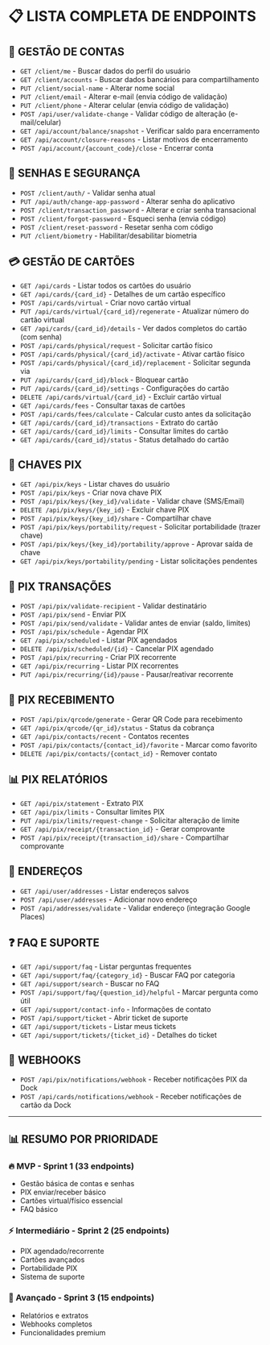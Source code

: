 # 📋 LISTA COMPLETA DE ENDPOINTS

## 👤 **GESTÃO DE CONTAS**
- `GET /client/me` - Buscar dados do perfil do usuário
- `GET /client/accounts` - Buscar dados bancários para compartilhamento
- `PUT /client/social-name` - Alterar nome social
- `PUT /client/email` - Alterar e-mail (envia código de validação)
- `PUT /client/phone` - Alterar celular (envia código de validação)
- `POST /api/user/validate-change` - Validar código de alteração (e-mail/celular)
- `GET /api/account/balance/snapshot` - Verificar saldo para encerramento
- `GET /api/account/closure-reasons` - Listar motivos de encerramento
- `POST /api/account/{account_code}/close` - Encerrar conta

## 🔐 **SENHAS E SEGURANÇA**
- `POST /client/auth/` - Validar senha atual
- `PUT /api/auth/change-app-password` - Alterar senha do aplicativo
- `POST /client/transaction_password` - Alterar e criar senha transacional
- `POST /client/forgot-password` - Esqueci senha (envia código)
- `POST /client/reset-password` - Resetar senha com código
- `PUT /client/biometry` - Habilitar/desabilitar biometria

## 💳 **GESTÃO DE CARTÕES**
- `GET /api/cards` - Listar todos os cartões do usuário
- `GET /api/cards/{card_id}` - Detalhes de um cartão específico
- `POST /api/cards/virtual` - Criar novo cartão virtual
- `PUT /api/cards/virtual/{card_id}/regenerate` - Atualizar número do cartão virtual
- `GET /api/cards/{card_id}/details` - Ver dados completos do cartão (com senha)
- `POST /api/cards/physical/request` - Solicitar cartão físico
- `POST /api/cards/physical/{card_id}/activate` - Ativar cartão físico
- `POST /api/cards/physical/{card_id}/replacement` - Solicitar segunda via
- `PUT /api/cards/{card_id}/block` - Bloquear cartão
- `PUT /api/cards/{card_id}/settings` - Configurações do cartão
- `DELETE /api/cards/virtual/{card_id}` - Excluir cartão virtual
- `GET /api/cards/fees` - Consultar taxas de cartões
- `POST /api/cards/fees/calculate` - Calcular custo antes da solicitação
- `GET /api/cards/{card_id}/transactions` - Extrato do cartão
- `GET /api/cards/{card_id}/limits` - Consultar limites do cartão
- `GET /api/cards/{card_id}/status` - Status detalhado do cartão

## 🔑 **CHAVES PIX**
- `GET /api/pix/keys` - Listar chaves do usuário
- `POST /api/pix/keys` - Criar nova chave PIX
- `POST /api/pix/keys/{key_id}/validate` - Validar chave (SMS/Email)
- `DELETE /api/pix/keys/{key_id}` - Excluir chave PIX
- `POST /api/pix/keys/{key_id}/share` - Compartilhar chave
- `POST /api/pix/keys/portability/request` - Solicitar portabilidade (trazer chave)
- `POST /api/pix/keys/{key_id}/portability/approve` - Aprovar saída de chave
- `GET /api/pix/keys/portability/pending` - Listar solicitações pendentes

## 💸 **PIX TRANSAÇÕES**
- `POST /api/pix/validate-recipient` - Validar destinatário
- `POST /api/pix/send` - Enviar PIX
- `POST /api/pix/send/validate` - Validar antes de enviar (saldo, limites)
- `POST /api/pix/schedule` - Agendar PIX
- `GET /api/pix/scheduled` - Listar PIX agendados
- `DELETE /api/pix/scheduled/{id}` - Cancelar PIX agendado
- `POST /api/pix/recurring` - Criar PIX recorrente
- `GET /api/pix/recurring` - Listar PIX recorrentes
- `PUT /api/pix/recurring/{id}/pause` - Pausar/reativar recorrente

## 📱 **PIX RECEBIMENTO**
- `POST /api/pix/qrcode/generate` - Gerar QR Code para recebimento
- `GET /api/pix/qrcode/{qr_id}/status` - Status da cobrança
- `GET /api/pix/contacts/recent` - Contatos recentes
- `POST /api/pix/contacts/{contact_id}/favorite` - Marcar como favorito
- `DELETE /api/pix/contacts/{contact_id}` - Remover contato

## 📊 **PIX RELATÓRIOS**
- `GET /api/pix/statement` - Extrato PIX
- `GET /api/pix/limits` - Consultar limites PIX
- `PUT /api/pix/limits/request-change` - Solicitar alteração de limite
- `GET /api/pix/receipt/{transaction_id}` - Gerar comprovante
- `POST /api/pix/receipt/{transaction_id}/share` - Compartilhar comprovante

## 📍 **ENDEREÇOS**
- `GET /api/user/addresses` - Listar endereços salvos
- `POST /api/user/addresses` - Adicionar novo endereço
- `POST /api/addresses/validate` - Validar endereço (integração Google Places)

## ❓ **FAQ E SUPORTE**
- `GET /api/support/faq` - Listar perguntas frequentes
- `GET /api/support/faq/{category_id}` - Buscar FAQ por categoria
- `GET /api/support/search` - Buscar no FAQ
- `POST /api/support/faq/{question_id}/helpful` - Marcar pergunta como útil
- `GET /api/support/contact-info` - Informações de contato
- `POST /api/support/ticket` - Abrir ticket de suporte
- `GET /api/support/tickets` - Listar meus tickets
- `GET /api/support/tickets/{ticket_id}` - Detalhes do ticket

## 🔔 **WEBHOOKS**
- `POST /api/pix/notifications/webhook` - Receber notificações PIX da Dock
- `POST /api/cards/notifications/webhook` - Receber notificações de cartão da Dock

---

## 📊 **RESUMO POR PRIORIDADE**

### **🔥 MVP - Sprint 1 (33 endpoints)**
- Gestão básica de contas e senhas
- PIX enviar/receber básico
- Cartões virtual/físico essencial
- FAQ básico

### **⚡ Intermediário - Sprint 2 (25 endpoints)**
- PIX agendado/recorrente
- Cartões avançados
- Portabilidade PIX
- Sistema de suporte

### **📌 Avançado - Sprint 3 (15 endpoints)**
- Relatórios e extratos
- Webhooks completos
- Funcionalidades premium
